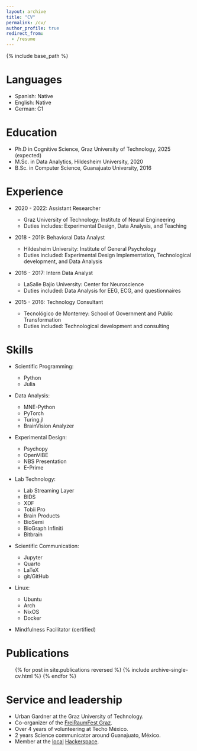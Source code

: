 ```yaml
---
layout: archive
title: "CV"
permalink: /cv/
author_profile: true
redirect_from:
  - /resume
---
```


{% include base_path %}

# Languages

- Spanish: Native
- English: Native
- German: C1

# Education

 - Ph.D in Cognitive Science, Graz University of Technology, 2025 (expected)
 - M.Sc. in Data Analytics, Hildesheim University, 2020
 - B.Sc. in Computer Science, Guanajuato University, 2016

# Experience

- 2020 - 2022: Assistant Researcher
  - Graz University of Technology: Institute of Neural Engineering
  - Duties includes: Experimental Design, Data Analysis, and Teaching

- 2018 - 2019: Behavioral Data Analyst
  - Hildesheim University: Institute of General Psychology
  - Duties included: Experimental Design Implementation, Technological development, and Data Analysis

- 2016 - 2017: Intern Data Analyst
  - LaSalle Bajío University: Center for Neuroscience
  - Duties included: Data Analysis for EEG, ECG, and questionnaires

- 2015 - 2016: Technology Consultant
  - Tecnológico de Monterrey: School of Government and Public Transformation
  - Duties included: Technological development and consulting

# Skills

- Scientific Programming:
  - Python
  - Julia

- Data Analysis:
  - MNE-Python
  - PyTorch
  - Turing.jl
  - BrainVision Analyzer

- Experimental Design:
  - Psychopy
  - OpenVIBE
  - NBS Presentation
  - E-Prime

- Lab Technology:
  - Lab Streaming Layer
  - BIDS
  - XDF
  - Tobii Pro
  - Brain Products
  - BioSemi
  - BioGraph Infiniti
  - Bitbrain

- Scientific Communication:
  - Jupyter
  - Quarto
  - LaTeX
  - git/GitHub

- Linux:
  - Ubuntu
  - Arch
  - NixOS
  - Docker

- Mindfulness Facilitator (certified)

Publications
======
  <ul>{% for post in site.publications reversed %}
    {% include archive-single-cv.html %}
  {% endfor %}</ul>
  
<!-- Talks
======
  <ul>{% for post in site.talks reversed %}
    {% include archive-single-talk-cv.html  %}
  {% endfor %}</ul>
  
Teaching
======
  <ul>{% for post in site.teaching reversed %}
    {% include archive-single-cv.html %}
  {% endfor %}</ul> -->
  
# Service and leadership
- Urban Gardner at the Graz University of Technology.
- Co-organizer of the [FreiRaumFest Graz](https://freiraumfest.at/).
- Over 4 years of volunteering at Techo México.
- 2 years Science communicator around Guanajuato, México.
- Member at the [local](https://realraum.at/) [Hackerspace](https://wiki.hackerspaces.org/).

